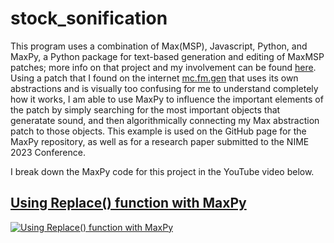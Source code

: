 # stock_sonification

This program uses a combination of Max(MSP), Javascript, Python, and MaxPy, a Python package for text-based generation and editing of MaxMSP patches; more info on that project and my involvement can be found [here](https://github.com/Barnard-PL-Labs/MaxPy). Using a patch that I found on the internet [mc.fm.gen](https://www.youtube.com/watch?v=HuEUQMzqZcc&t=8s&ab_channel=ZeroPointZero) that uses its own abstractions and is visually too confusing for me to understand completely how it works, I am able to use MaxPy to influence the important elements of the patch by simply searching for the most important objects that generatate sound, and then algorithmically connecting my Max abstraction patch to those objects. This example is used on the GitHub page for the MaxPy repository, as well as for a research paper submitted to the NIME 2023 Conference. 

I break down the MaxPy code for this project in the YouTube video below.
## [Using Replace() function with MaxPy](https://www.youtube.com/watch?v=RgYRqXn8Z6o&ab_channel=SatchelPeterson)
[![Using Replace() function with MaxPy](https://img.youtube.com/vi/RgYRqXn8Z6o/0.jpg)](https://youtu.be/RgYRqXn8Z6o)
